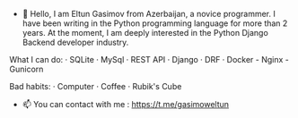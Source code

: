 - 👋 Hello, I am Eltun Gasimov from Azerbaijan, a novice programmer. I have been writing in the Python programming language for more than 2 years. At the moment, I am deeply interested in the Python Django Backend developer industry.

What I can do:
· SQLite
· MySql
· REST API
· Django
· DRF
· Docker - Nginx - Gunicorn

Bad habits:
· Computer
· Coffee
· Rubik's Cube
- 📫 You can contact with me : https://t.me/gasimoweltun

<!---
gasimovv21/gasimovv21 is a ✨ special ✨ repository because its `README.md` (this file) appears on your GitHub profile.
You can click the Preview link to take a look at your changes.
--->
